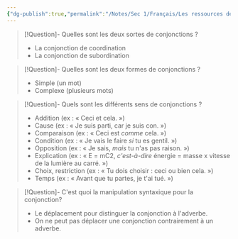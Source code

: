 ```yaml
---
{"dg-publish":true,"permalink":"/Notes/Sec 1/Français/Les ressources de la langue/Les classes de mots/Les classes de mots invariables/La conjonction/"}
---
```



>[!Question]- Quelles sont les deux sortes de conjonctions ?
>- La conjonction de coordination
>- La conjonction de subordination

>[!Question]- Quelles sont les deux formes de conjonctions ?
>- Simple (un mot)
>- Complexe (plusieurs mots)

>[!Question]- Quels sont les différents sens de conjonctions ?
>- Addition (ex : « Ceci et cela. »)
>- Cause (ex : « Je suis parti, car je suis con. »)
>- Comparaison (ex : « Ceci est *comme* cela. »)
>- Condition (ex : « Je vais le faire *si* tu es gentil. »)
>- Opposition (ex : « Je sais, *mais* tu n'as pas raison. »)
>- Explication (ex : « E = mC2, *c'est-à-dire* énergie = masse x vitesse de la lumière au carré. »)
>- Choix, restriction (ex : « Tu dois choisir : ceci ou bien cela. »)
>- Temps (ex : « Avant que tu partes, je t'ai tué. »)

>[!Question]- C'est quoi la manipulation syntaxique pour la conjonction?
>- Le déplacement pour distinguer la conjonction à l'adverbe.
>- On ne peut pas déplacer une conjonction contrairement à un adverbe.

